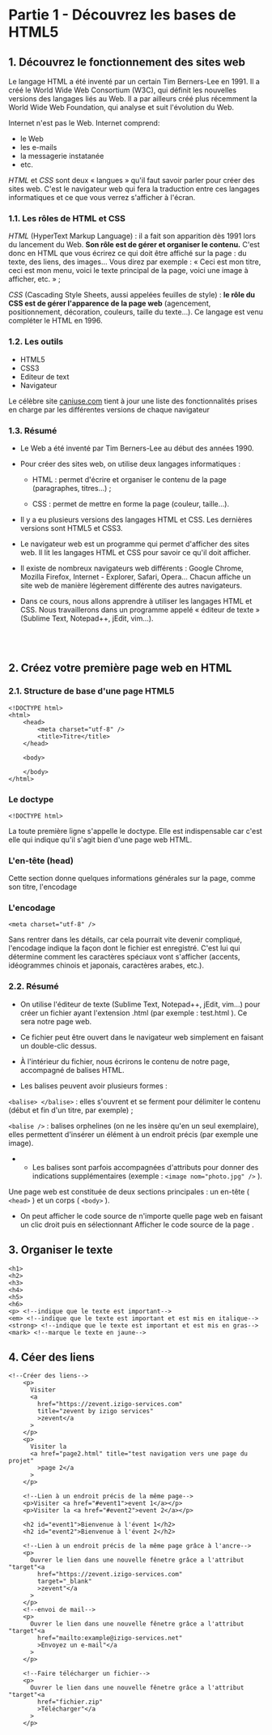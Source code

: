 # Partie 1 - Découvrez les bases de HTML5

## 1. Découvrez le fonctionnement des sites web
Le langage HTML a été inventé par un certain Tim Berners-Lee en 1991.  Il a créé le World Wide Web Consortium (W3C), qui définit les nouvelles versions des langages liés au Web. Il a par ailleurs créé plus récemment la World Wide Web Foundation, qui analyse et suit l'évolution du Web.

Internet n'est pas le Web. Internet comprend:
- le Web
- les e-mails
- la messagerie instatanée
- etc.

*HTML* et *CSS* sont deux « langues » qu'il faut savoir parler pour créer des sites web. C'est le navigateur web qui fera la traduction entre ces langages informatiques et ce que vous verrez s'afficher à l'écran.

### 1.1. Les rôles de HTML et CSS
_HTML_ (HyperText Markup Language) : il a fait son apparition dès 1991 lors du lancement du Web. **Son rôle est de gérer et organiser le contenu.** C'est donc en HTML que vous écrirez ce qui doit être affiché sur la page : du texte, des liens, des images… Vous direz par exemple : « Ceci est mon titre, ceci est mon menu, voici le texte principal de la page, voici une image à afficher, etc. » ;

_CSS_ (Cascading Style Sheets, aussi appelées feuilles de style) : **le rôle du CSS est de gérer l'apparence de la page web** (agencement, positionnement, décoration, couleurs, taille du texte…). Ce langage est venu compléter le HTML en 1996.

### 1.2. Les outils
- HTML5
- CSS3
- Editeur de text
- Navigateur

Le célèbre site [caniuse.com](caniuse.com) tient à jour une liste des fonctionnalités prises en charge par les différentes versions de chaque navigateur


### 1.3. Résumé
- Le Web a été inventé par Tim Berners-Lee au début des années 1990.

- Pour créer des sites web, on utilise deux langages informatiques :

    - HTML : permet d'écrire et organiser le contenu de la page (paragraphes, titres…) ;

    - CSS : permet de mettre en forme la page (couleur, taille…).

- Il y a eu plusieurs versions des langages HTML et CSS. Les dernières versions sont HTML5 et CSS3.

- Le navigateur web est un programme qui permet d'afficher des sites web. Il lit les langages HTML et CSS pour savoir ce qu'il doit afficher.

- Il existe de nombreux navigateurs web différents : Google Chrome, Mozilla Firefox, Internet - Explorer, Safari, Opera… Chacun affiche un site web de manière légèrement différente des autres navigateurs.

- Dans ce cours, nous allons apprendre à utiliser les langages HTML et CSS. Nous travaillerons dans un programme appelé « éditeur de texte » (Sublime Text, Notepad++, jEdit, vim…).

<br/>
<br/>

## 2. Créez votre première page web en HTML

### 2.1. Structure de base d'une page HTML5

```
<!DOCTYPE html>
<html>
    <head>
        <meta charset="utf-8" />
        <title>Titre</title>
    </head>

    <body>
    
    </body>
</html>
```

### Le doctype
```
<!DOCTYPE html>
```
La toute première ligne s'appelle le doctype. Elle est indispensable car c'est elle qui indique qu'il s'agit bien d'une page web HTML.

### L'en-tête (head)
Cette section donne quelques informations générales sur la page, comme son titre, l'encodage

### L'encodage
```
<meta charset="utf-8" />
```
Sans rentrer dans les détails, car cela pourrait vite devenir compliqué, l'encodage indique la façon dont le fichier est enregistré. C'est lui qui détermine comment les caractères spéciaux vont s'afficher (accents, idéogrammes chinois et japonais, caractères arabes, etc.).

### 2.2. Résumé
- On utilise l'éditeur de texte (Sublime Text, Notepad++, jEdit, vim…) pour créer un fichier ayant l'extension .html  (par exemple : test.html  ). Ce sera notre page web.

- Ce fichier peut être ouvert dans le navigateur web simplement en faisant un double-clic dessus.

- À l'intérieur du fichier, nous écrirons le contenu de notre page, accompagné de balises HTML.

- Les balises peuvent avoir plusieurs formes :

```<balise> </balise>```  : elles s'ouvrent et se ferment pour délimiter le contenu (début et fin d'un titre, par exemple) ;

```<balise />```  : balises orphelines (on ne les insère qu'en un seul exemplaire), elles permettent d'insérer un élément à un endroit précis (par exemple une image).

- - Les balises sont parfois accompagnées d'attributs pour donner des indications supplémentaires (exemple : ```<image nom="photo.jpg" />```  ).

Une page web est constituée de deux sections principales : un en-tête ( ```<head>```  ) et un corps ( ```<body>```  ).

- On peut afficher le code source de n'importe quelle page web en faisant un clic droit puis en sélectionnant Afficher le code source de la page  .


## 3. Organiser le texte
```
<h1>
<h2>
<h3>
<h4>
<h5>
<h6>
<p> <!--indique que le texte est important-->
<em> <!--indique que le texte est important et est mis en italique-->
<strong> <!--indique que le texte est important et est mis en gras-->
<mark> <!--marque le texte en jaune-->
```

## 4. Céer des liens
```
<!--Créer des liens-->
    <p>
      Visiter
      <a
        href="https://zevent.izigo-services.com"
        title="zevent by izigo services"
        >zevent</a
      >
    </p>
    <p>
      Visiter la
      <a href="page2.html" title="test navigation vers une page du projet"
        >page 2</a
      >
    </p>

    <!--Lien à un endroit précis de la même page-->
    <p>Visiter <a href="#event1">event 1</a></p>
    <p>Visiter la <a href="#event2">event 2</a></p>

    <h2 id="event1">Bienvenue à l'évent 1</h2>
    <h2 id="event2">Bienvenue à l'évent 2</h2>

    <!--Lien à un endroit précis de la même page grâce à l'ancre-->
    <p>
      Ouvrer le lien dans une nouvelle fênetre grâce a l'attribut "target"<a
        href="https://zevent.izigo-services.com"
        target="_blank"
        >zevent"</a
      >
    </p>
    <!--envoi de mail-->
    <p>
      Ouvrer le lien dans une nouvelle fênetre grâce a l'attribut "target"<a
        href="mailto:example@izigo-services.net"
        >Envoyez un e-mail"</a
      >
    </p>

    <!--Faire télécharger un fichier-->
    <p>
      Ouvrer le lien dans une nouvelle fênetre grâce a l'attribut "target"<a
        href="fichier.zip"
        >Télécharger"</a
      >
    </p>

```

